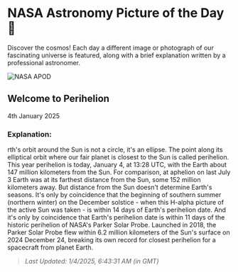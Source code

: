 
  # NASA Astronomy Picture of the Day 🌌

  Discover the cosmos! Each day a different image or photograph of our fascinating universe is featured, along with a brief explanation written by a professional astronomer.

![NASA APOD](https://apod.nasa.gov/apod/image/2501/20242112SolNeg.jpg)

## Welcome to Perihelion

4th January 2025

### Explanation: 

rth's orbit around the Sun is not a circle, it's an ellipse. The point along its elliptical orbit where our fair planet is closest to the Sun is called perihelion. This year perihelion is today, January 4, at 13:28 UTC, with the Earth about 147 million kilometers from the Sun. For comparison, at aphelion on last July 3 Earth was at its farthest distance from the Sun, some 152 million kilometers away. But distance from the Sun doesn't determine Earth's seasons. It's only by coincidence that the beginning of southern summer (northern winter) on the December solstice - when this H-alpha picture of the active Sun was taken - is within 14 days of Earth's perihelion date. And it's only by coincidence that Earth's perihelion date is within 11 days of the historic perihelion of NASA's Parker Solar Probe. Launched in 2018, the Parker Solar Probe flew within 6.2 million kilometers of the Sun's surface on 2024 December 24, breaking its own record for closest perihelion for a spacecraft from planet Earth.

> _Last Updated: 1/4/2025, 6:43:31 AM (in GMT)_
